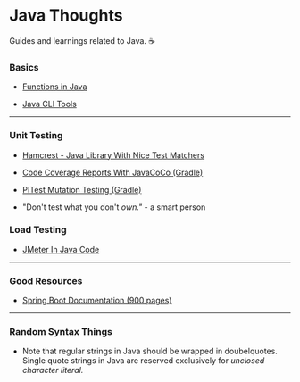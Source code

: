 # Java Thoughts
Guides and learnings related to Java. ☕️ 


### Basics

- [Functions in Java](https://github.com/JimLynchCodes/Java-Thoughts/blob/main/Funk-Shins-Java.md)

- [Java CLI Tools](https://github.com/JimLynchCodes/Java-Thoughts/blob/main/CLI-Tools.md)

---

### Unit Testing
- [Hamcrest - Java Library With Nice Test Matchers](https://hamcrest.org/JavaHamcrest/tutorial)

- [Code Coverage Reports With JavaCoCo (Gradle)](https://github.com/JimLynchCodes/Java-Thoughts/blob/main/JaCoCo-Gradle.md)

- [PITest Mutation Testing (Gradle)](https://github.com/JimLynchCodes/Java-Thoughts/blob/main/PITest-Mutation-Testing-Gradle.md)

- "Don't test what you don't _own."_ - a smart person

### Load Testing

- [JMeter In Java Code](https://octoperf.com/blog/2023/03/29/jmeter-in-code/#conclusion)

---

### Good Resources

- [Spring Boot Documentation (900 pages)](https://docs.spring.io/spring-boot/docs/current/reference/pdf/spring-boot-reference.pdf)

---

### Random Syntax Things

- Note that regular strings in Java should be wrapped in doubelquotes. Single quote strings in Java are reserved exclusively for _unclosed character literal._

